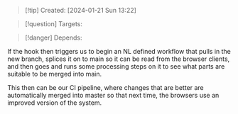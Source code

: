 
>[!tip] Created: [2024-01-21 Sun 13:22]

>[!question] Targets: 

>[!danger] Depends: 

If the hook then triggers us to begin an NL defined workflow that pulls in the new branch, splices it on to main so it can be read from the browser clients, and then goes and runs some processing steps on it to see what parts are suitable to be merged into main.

This then can be our CI pipeline, where changes that are better are automatically merged into master so that next time, the browsers use an improved version of the system.
